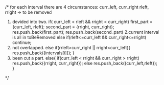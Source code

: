 /*
for each interval there are 4 circumstances:
curr_left, curr_right
rleft, rright => to be removed
1.  devided into two.
    if( curr_left < rleft && rright < curr_right)
        first_part = {curr_left, rleft}; 
        second_part = {rright, curr_right};
        res.push_back(first_part);
        res.push_back(second_part)
2.current interval is all in toBeRemoved
    else if(rleft<=curr_left && curr_right<=rright)
        continue;
3.  not overlapped.
    else if(rrleft>curr_right || rright<curr_left){
        res.push_back({intervals[i]});
    }
4.  been cut a part.
    else{
                if(curr_left < rright && curr_right > rright) res.push_back({rright, curr_right});
                else res.push_back({curr_left,rleft});    
    }

*/
